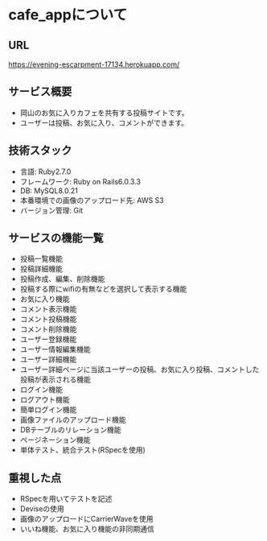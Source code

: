 # cafe_appについて

## URL
https://evening-escarpment-17134.herokuapp.com/

## サービス概要
- 岡山のお気に入りカフェを共有する投稿サイトです。
- ユーザーは投稿、お気に入り、コメントができます。

## 技術スタック
- 言語: Ruby2.7.0
- フレームワーク: Ruby on Rails6.0.3.3
- DB: MySQL8.0.21
- 本番環境での画像のアップロード先: AWS S3
- バージョン管理: Git

## サービスの機能一覧
- 投稿一覧機能
- 投稿詳細機能
- 投稿作成、編集、削除機能
- 投稿する際にwifiの有無などを選択して表示する機能
- お気に入り機能
- コメント表示機能
- コメント投稿機能
- コメント削除機能
- ユーザー登録機能
- ユーザー情報編集機能
- ユーザー詳細機能
- ユーザー詳細ページに当該ユーザーの投稿、お気に入り投稿、コメントした投稿が表示される機能
- ログイン機能
- ログアウト機能
- 簡単ログイン機能
- 画像ファイルのアップロード機能
- DBテーブルのリレーション機能
- ページネーション機能
- 単体テスト、統合テスト(RSpecを使用)

## 重視した点
- RSpecを用いてテストを記述 
- Deviseの使用 
- 画像のアップロードにCarrierWaveを使用 
- いいね機能、お気に入り機能の非同期通信

